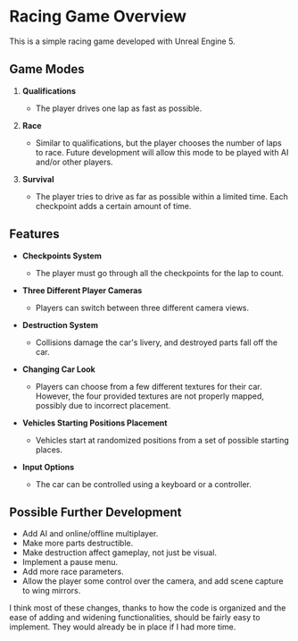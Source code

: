 # Racing Game Overview

This is a simple racing game developed with Unreal Engine 5.

## Game Modes

1. **Qualifications**
   - The player drives one lap as fast as possible.

2. **Race**
   - Similar to qualifications, but the player chooses the number of laps to race. Future development will allow this mode to be played with AI and/or other players.

3. **Survival**
   - The player tries to drive as far as possible within a limited time. Each checkpoint adds a certain amount of time.

## Features

- **Checkpoints System**
  - The player must go through all the checkpoints for the lap to count.

- **Three Different Player Cameras**
  - Players can switch between three different camera views.

- **Destruction System**
  - Collisions damage the car's livery, and destroyed parts fall off the car.

- **Changing Car Look**
  - Players can choose from a few different textures for their car. However, the four provided textures are not properly mapped, possibly due to incorrect placement.

- **Vehicles Starting Positions Placement**
  - Vehicles start at randomized positions from a set of possible starting places.

- **Input Options**
  - The car can be controlled using a keyboard or a controller.

## Possible Further Development

- Add AI and online/offline multiplayer.
- Make more parts destructible.
- Make destruction affect gameplay, not just be visual.
- Implement a pause menu.
- Add more race parameters.
- Allow the player some control over the camera, and add scene capture to wing mirrors.

I think most of these changes, thanks to how the code is organized and the ease of adding and widening functionalities, should be fairly easy to implement. They would already be in place if I had more time.
